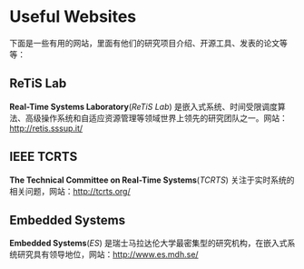 # Useful Websites


下面是一些有用的网站，里面有他们的研究项目介绍、开源工具、发表的论文等等：
## ReTiS Lab
**Real-Time Systems Laboratory**(*ReTiS Lab*) 是嵌入式系统、时间受限调度算法、高级操作系统和自适应资源管理等领域世界上领先的研究团队之一。网站：http://retis.sssup.it/



## IEEE TCRTS
**The Technical Committee on Real-Time Systems**(*TCRTS*) 关注于实时系统的相关问题，网站：http://tcrts.org/


## Embedded Systems
**Embedded Systems**(*ES*) 是瑞士马拉达伦大学最密集型的研究机构，在嵌入式系统研究具有领导地位，网站：http://www.es.mdh.se/


